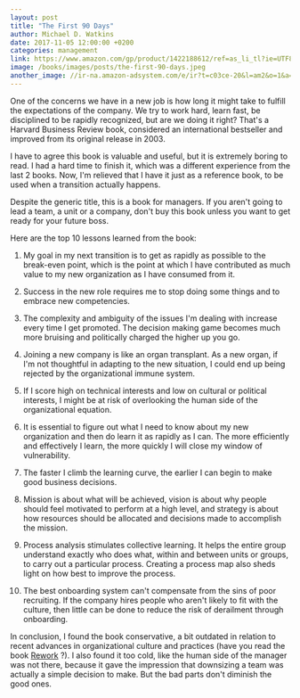 ```yaml
---
layout: post
title: "The First 90 Days"
author: Michael D. Watkins
date: 2017-11-05 12:00:00 +0200
categories: management
link: https://www.amazon.com/gp/product/1422188612/ref=as_li_tl?ie=UTF8&camp=1789&creative=9325&creativeASIN=1422188612&linkCode=as2&tag=c03ce-20&linkId=2dc0cc5b7a87feee132a5990ccc0ecf3
image: /books/images/posts/the-first-90-days.jpeg
another_image: //ir-na.amazon-adsystem.com/e/ir?t=c03ce-20&l=am2&o=1&a=1422188612
---
```


One of the concerns we have in a new job is how long it might take to fulfill the expectations of the company. We try to work hard, learn fast, be disciplined to be rapidly recognized, but are we doing it right? That's a Harvard Business Review book, considered an international bestseller and improved from its original release in 2003.

I have to agree this book is valuable and useful, but it is extremely boring to read. I had a hard time to finish it, which was a different experience from the last 2 books. Now, I'm relieved that I have it just as a reference book, to be used when a transition actually happens.

Despite the generic title, this is a book for managers. If you aren't going to lead a team, a unit or a company, don't buy this book unless you want to get ready for your future boss.

Here are the top 10 lessons learned from the book:

1. My goal in my next transition is to get as rapidly as possible to the break-even point, which is the point at which I have contributed as much value to my new organization as I have consumed from it.

2. Success in the new role requires me to stop doing some things and to embrace new competencies.

3. The complexity and ambiguity of the issues I'm dealing with increase every time I get promoted. The decision making game becomes much more bruising and politically charged the higher up you go.

4. Joining a new company is like an organ transplant. As a new organ, if I'm not thoughtful in adapting to the new situation, I could end up being rejected by the organizational immune system.

5. If I score high on technical interests and low on cultural or political interests, I might be at risk of overlooking the human side of the organizational equation.

6. It is essential to figure out what I need to know about my new organization and then do learn it as rapidly as I can. The more efficiently and effectively I learn, the more quickly I will close my window of vulnerability.

7. The faster I climb the learning curve, the earlier I can begin to make good business decisions.

8. Mission is about what will be achieved, vision is about why people should feel motivated to perform at a high level, and strategy is about how resources should be allocated and decisions made to accomplish the mission.

9. Process analysis stimulates collective learning. It helps the entire group understand exactly who does what, within and between units or groups, to carry out a particular process. Creating a process map also sheds light on how best to improve the process.

10. The best onboarding system can't compensate from the sins of poor recruiting. If the company hires people who aren't likely to fit with the culture, then little can be done to reduce the risk of derailment through onboarding.

In conclusion, I found the book conservative, a bit outdated in relation to recent advances in organizational culture and practices (have you read the book [Rework][rework] ?). I also found it too cold, like the human side of the manager was not there, because it gave the impression that downsizing a team was actually a simple decision to make. But the bad parts don't diminish the good ones.

[rework]: https://37signals.com/rework
